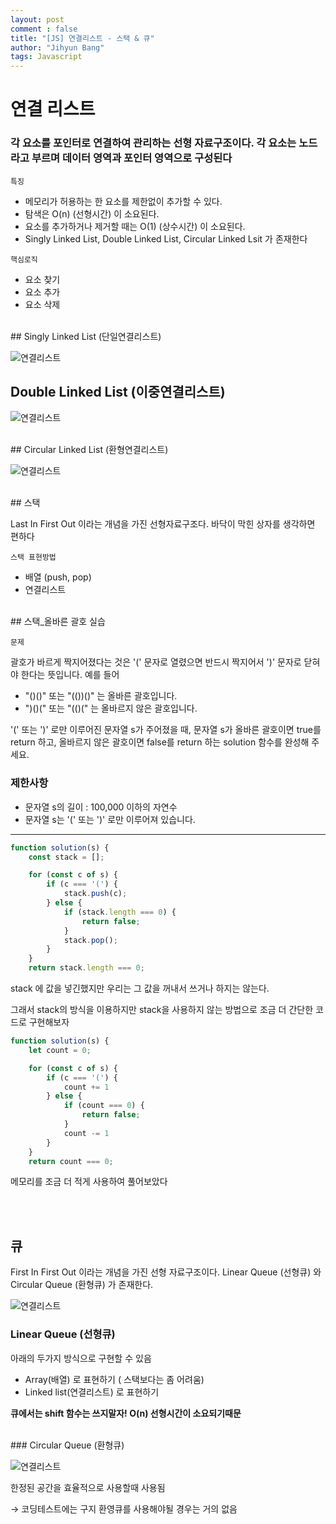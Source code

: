 ```yaml
---
layout: post
comment : false
title: "[JS] 연결리스트 - 스택 & 큐"
author: "Jihyun Bang"
tags: Javascript
---
```


# 연결 리스트

### 각 요소를 포인터로 연결하여 관리하는 선형 자료구조이다. 각 요소는 노드라고 부르며 데이터 영역과 포인터 영역으로 구성된다

`특징`

- 메모리가 허용하는 한 요소를 제한없이 추가할 수 있다.
- 탐색은 O(n) (선형시간) 이 소요된다.
- 요소를 추가하거나 제거할 때는 O(1) (상수시간) 이 소요된다.
- Singly Linked List, Double Linked List, Circular Linked Lsit 가 존재한다

`핵심로직`

- 요소 찾기
- 요소 추가
- 요소 삭제

<br>
## Singly Linked List (단일연결리스트)

![연결리스트](../assets/singly.png)


## Double Linked List (이중연결리스트)

![연결리스트](../assets/doubly.png)

 
<br>
## Circular Linked List (환형연결리스트) 

![연결리스트](../assets/circular.png)

<br>
## 스택

Last In First Out 이라는 개념을 가진 선형자료구조다. 바닥이 막힌 상자를 생각하면 편하다

`스택 표현방법`

- 배열 (push, pop)
- 연결리스트


<br>
## 스택_올바른 괄호 실습

`문제`

괄호가 바르게 짝지어졌다는 것은 '(' 문자로 열렸으면 반드시 짝지어서 ')' 문자로 닫혀야 한다는 뜻입니다. 예를 들어

- "()()" 또는 "(())()" 는 올바른 괄호입니다.
- ")()(" 또는 "(()(" 는 올바르지 않은 괄호입니다.

'(' 또는 ')' 로만 이루어진 문자열 s가 주어졌을 때, 문자열 s가 올바른 괄호이면 true를 return 하고, 올바르지 않은 괄호이면 false를 return 하는 solution 함수를 완성해 주세요.

### 제한사항

- 문자열 s의 길이 : 100,000 이하의 자연수
- 문자열 s는 '(' 또는 ')' 로만 이루어져 있습니다.

---

```jsx
function solution(s) {
    const stack = [];

    for (const c of s) {
        if (c === '(') {
            stack.push(c);
        } else {
            if (stack.length === 0) {
                return false;
            }
            stack.pop();
        }
    }
    return stack.length === 0;

```

stack 에 값을 넣긴했지만 우리는 그 값을 꺼내서 쓰거나 하지는 않는다.

그래서 stack의 방식을 이용하지만 stack을 사용하지 않는 방법으로 조금 더 간단한 코드로 구현해보자

```jsx
function solution(s) {
    let count = 0;

    for (const c of s) {
        if (c === '(') {
            count += 1
        } else {
            if (count === 0) {
                return false;
            }
            count -= 1
        }
    }
    return count === 0;
```

메모리를 조금 더 적게 사용하여 풀어보았다

<br><br>
## 큐

First In First Out 이라는 개념을 가진 선형 자료구조이다. Linear Queue (선형큐) 와  Circular Queue (환형큐) 가 존재한다.

![연결리스트](../assets/que.png)

### Linear Queue (선형큐)

아래의 두가지 방식으로 구현할 수 있음

- Array(배열) 로 표현하기 ( 스택보다는 좀 어려움)
- Linked list(연결리스트) 로 표현하기

**큐에서는 shift 함수는 쓰지말자! O(n) 선형시간이 소요되기때문**

<br>
### Circular Queue (환형큐)

![연결리스트](../assets/cir_que.png)

한정된 공간을 효율적으로 사용할때 사용됨

→ 코딩테스트에는 구지 환영큐를 사용해야될 경우는 거의 없음